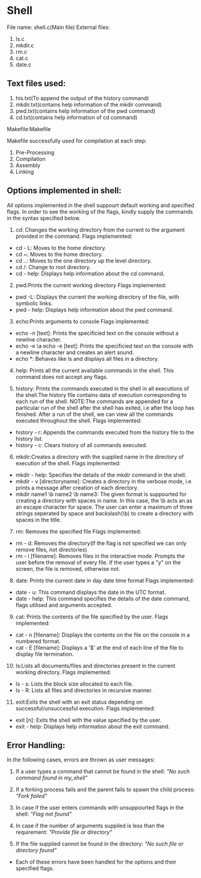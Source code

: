 # Shell
File name: shell.c(Main file)
External files:
1. ls.c
1. mkdir.c
1. rm.c
1. cat.c
1. date.c

## Text files used:
1. his.txt(To append the output of the history command)
1. mkdir.txt(contains help information of the mkdir command)
1. pwd.txt(contains help information of the pwd command)
1. cd.txt(contains help information of cd command)
 
Makefile:Makefile

Makefile successfully used for compilation at each step:
1. Pre-Processing
1. Compilation
1. Assembly
1. Linking

## Options implemented in shell:
All options implemented in the shell suppourt default working and specified flags.
In order to see the working of the flags, kindly supply the commands in the syntax specified below.
1. cd: Changes the working directory from the current to the argument provided in the command.
Flags implememted:
* cd - L: Moves to the home directory.
* cd ~: Moves to the home directory.
* cd ..: Moves to the one directory up the level directory.
* cd /: Change to root directory.
* cd - help: Displays help information about the cd command.

2. pwd:Prints the current working directory
Flags implemented:
* pwd -L: Displays the current the working directory of the file, with symbolic links.
* pwd - help: Displays help information about the pwd command.

3. echo:Prints arguments to console
Flags implemented:
* echo -n [text]: Prints the specificied text on the console without a newline character.
* echo -e \a echo -e [text]: Prints the specificied text on the console with a newline character and
                    creates an alert sound.
* echo *: Behaves like ls and displays all files in a directory.

4. help: Prints all the current available commands in the shell.
  This command does not accept any flags.

5. history: Prints the commands executed in the shell in all executions of the shell.The 
history file contains data of execution corresponding to each run of the shell. 
NOTE:The commands are appended for a particular run of the shell after the shell has exited,
i.e after the loop has finished. After a run of the shell, we can view all the commands
executed throughout the shell.
Flags implemented:
* history - r: Appends the commands executed from the history file to the history list.
* history - c: Clears history of all commands executed.


6. mkdir:Creates a directory with the supplied name in the directory of execution of the shell.
Flags implemented:
* mkdir - help: Specifies the details of the mkdir command in the shell.
* mkdir - v [directoryname]: Creates a directory in the verbose mode, i.e prints a 
                            message after creation of each directory.
* mkdir name1 \b name2 \b name3: The given format is suppourted for creating a directory with spaces in name.
                                In this case, the \b acts an as an escape character for space.
                                The user can enter a maximum of three strings seperated by space and backslash(\b)
                                to create a directory with spaces in the title.

7. rm: Removes the specified file
Flags implemented:
* rm - d: Removes the directory(If the flag is not specified we can only remove files, not directories)
* rm - i [filename]: Removes files in the interactive mode. Prompts the user before the removal of every file. 
                    If the user types a "y" on the screen, the file is removed, otherwise not.

8. date: Prints the current date in day date time format
Flags implemented:
* date - u: This command displays the date in the UTC format.
* date - help: This command specifies the details of the date command, flags utilised 
               and arguments accepted.

9. cat: Prints the contents of the file specified by the user.
Flags implemented:
* cat - n [filename]: Displays the contents on the file on the console in a numbered format.
* cat - E [filename]: Displays a '$' at the end of each line of the file to display file termination.


10. ls:Lists all documents/files and directories present in the current working directory.
Flags implemented:
* ls - s: Lists the block size allocated to each file.
* ls - R: Lists all files and directories in recursive manner.


11. exit:Exits the shell with an exit status depending on successful/unsuccessful execution.
Flags implemented:
* exit [n]: Exits the shell with the value specified by the user.
* exit - help: Displays help information about the exit command.


## Error Handling:
In the following cases, errors are thrown as user messages:

1. If a user types a command that cannot be found in the shell: *"No such command found in my_shell"*

2. If a forking process fails and the parent fails to spawn the child process: *"Fork failed"*

3. In case if the user enters commands with unsuppourted flags in the shell: *"Flag not found"*

4. In case if the number of arguments suppiled is less than the requirement: *"Provide file or directory"*

5. If the file supplied cannot be found in the directory: *"No such file or directory found"*
  
* Each of these errors have been handled for the options and their specified flags.

